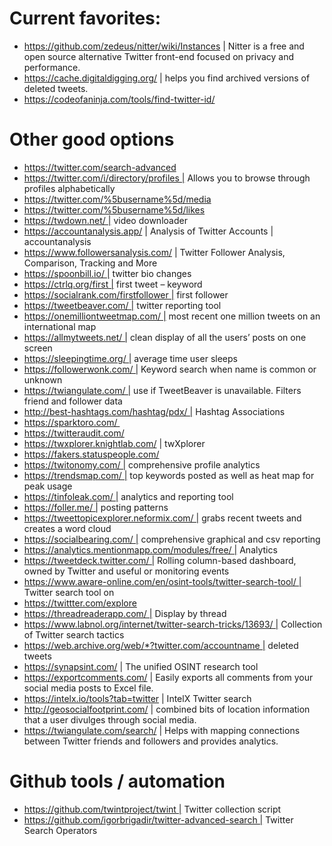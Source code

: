 # Current favorites:
- https://github.com/zedeus/nitter/wiki/Instances | Nitter is a free and open source alternative Twitter front-end focused on privacy and performance.
- https://cache.digitaldigging.org/ | helps you find archived versions of deleted tweets.
- https://codeofaninja.com/tools/find-twitter-id/

# Other good options
- https://twitter.com/search-advanced
- https://twitter.com/i/directory/profiles | Allows you to browse through profiles alphabetically
- https://twitter.com/%5busername%5d/media
- https://twitter.com/%5busername%5d/likes
- https://twdown.net/ | video downloader
- https://accountanalysis.app/ | Analysis of Twitter Accounts | accountanalysis
- https://www.followersanalysis.com/ | Twitter Follower Analysis, Comparison, Tracking and More
- https://spoonbill.io/ | twitter bio changes
- https://ctrlq.org/first | first tweet – keyword
- https://socialrank.com/firstfollower | first follower
- https://tweetbeaver.com/ | twitter reporting tool
- https://onemilliontweetmap.com/ | most recent one million tweets on an international map
- https://allmytweets.net/ | clean display of all the users’ posts on one screen
- https://sleepingtime.org/ | average time user sleeps
- https://followerwonk.com/ | Keyword search when name is common or unknown
- https://twiangulate.com/ | use if TweetBeaver is unavailable. Filters friend and follower data
- http://best-hashtags.com/hashtag/pdx/ | Hashtag Associations
- https://sparktoro.com/ 
- https://twitteraudit.com/
- https://twxplorer.knightlab.com/ | twXplorer
- https://fakers.statuspeople.com/
- https://twitonomy.com/ | comprehensive profile analytics
- https://trendsmap.com/ | top keywords posted as well as heat map for peak usage
- https://tinfoleak.com/ | analytics and reporting tool
- https://foller.me/ | posting patterns
- https://tweettopicexplorer.neformix.com/ | grabs recent tweets and creates a word cloud
- https://socialbearing.com/ | comprehensive graphical and csv reporting
- https://analytics.mentionmapp.com/modules/free/ | Analytics
- https://tweetdeck.twitter.com/ | Rolling column-based dashboard, owned by Twitter and useful or monitoring events
- https://www.aware-online.com/en/osint-tools/twitter-search-tool/ | Twitter search tool on
- https://twittter.com/explore
- https://threadreaderapp.com/ | Display by thread
- https://www.labnol.org/internet/twitter-search-tricks/13693/ | Collection of Twitter search tactics
- https://web.archive.org/web/*?twitter.com/accountname | deleted tweets
- https://synapsint.com/ | The unified OSINT research tool
- https://exportcomments.com/ | Easily exports all comments from your social media posts to Excel file.
- https://intelx.io/tools?tab=twitter | IntelX Twitter search
- http://geosocialfootprint.com/ |  combined bits of location information that a user divulges through social media.
- https://twiangulate.com/search/ | Helps with mapping connections between Twitter friends and followers and provides analytics.

# Github tools / automation
- https://github.com/twintproject/twint | Twitter collection script 
- https://github.com/igorbrigadir/twitter-advanced-search | Twitter Search Operators

